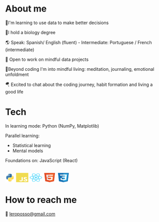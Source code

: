 # About me

<div>
<p>🎲I'm learning to use data to make better decisions</p>
<p>🧬I hold a biology degree</p>
<p>🌎 Speak: Spanish/ English (fluent) - Intermediate: Portuguese / French (intermediate) </p>
<p>🎢 Open to work on mindful data projects</p>
<p>🌷Beyond coding I'm into mindful living: meditation, journaling, emotional unfoldment</p>
<p>🪂 Excited to chat about the coding journey, habit formation and living a good life</p>
</div>

# Tech
<div>
  <p>In learning mode: Python (NumPy, Matplotlib)</p>
<p>Parallel learning: 
  <ul>
<li>Statistical learning</li>
<li>Mental models</li>
  </ul>
<p>Foundations on: JavaScript (React)</p>
  <div style="display: inline_block"><br>
  <img align="center" alt="Leda-Python" height="30" width="30" src="https://raw.githubusercontent.com/devicons/devicon/master/icons/python/python-original.svg">
  <img align="center" alt="Leda-Js" height="30" width="40" src="https://raw.githubusercontent.com/devicons/devicon/master/icons/javascript/javascript-plain.svg">
  <img align="center" alt="Leda-React" height="30" width="40" src="https://raw.githubusercontent.com/devicons/devicon/master/icons/react/react-original.svg">
  <img align="center" alt="Leda-HTML" height="30" width="40" src="https://raw.githubusercontent.com/devicons/devicon/master/icons/html5/html5-original.svg">
  <img align="center" alt="Leda-CSS" height="30" width="40" src="https://raw.githubusercontent.com/devicons/devicon/master/icons/css3/css3-original.svg">
</div>
</div>

# How to reach me
📨 leroposso@gmail.com
